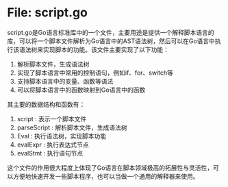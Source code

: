 # File: script.go

script.go是Go语言标准库中的一个文件，主要用途是提供一个解释脚本语言的库，可以将一个脚本文件解析为Go语言中的AST语法树，然后可以在Go语言中执行该语法树来实现脚本的功能。该文件主要实现了以下功能：

1. 解析脚本文件，生成语法树
2. 实现了脚本语言中常用的控制语句，例如if、for、switch等
3. 支持脚本语言中的变量、函数等语法
4. 可以将脚本语言中的函数映射到Go语言中的函数

其主要的数据结构和函数有：

1. script : 表示一个脚本文件
2. parseScript : 解析脚本文件，生成语法树
3. Eval : 执行语法树，实现脚本功能
4. evalExpr : 执行表达式节点
5. evalStmt : 执行语句节点

这个文件的作用很大程度上体现了Go语言在脚本领域极高的拓展性与灵活性，可以方便地快速开发一些脚本程序，也可以当做一个通用的解释器来使用。

